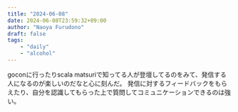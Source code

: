 ```yaml
---
title: "2024-06-08"
date: 2024-06-08T23:59:32+09:00
author: "Naoya Furudono"
draft: false
tags:
    - "daily"
    - "alcohol"
---
```


goconに行ったりscala matsuriで知ってる人が登壇してるのをみて、発信する人になるのが楽しいのだなと心に刻んだ。
発信に対するフィードバックをもらえたり、自分を認識してもらった上で質問してコミュニケーションできるのは強い。

